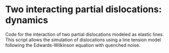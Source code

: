# Two interacting partial dislocations: dynamics

Code for the interaction of two partial dislocations modeled as elastic lines. This script allows the simulation of dislocations
using a line tension model following the Edwards-Wilkinson equation with quenched noise.